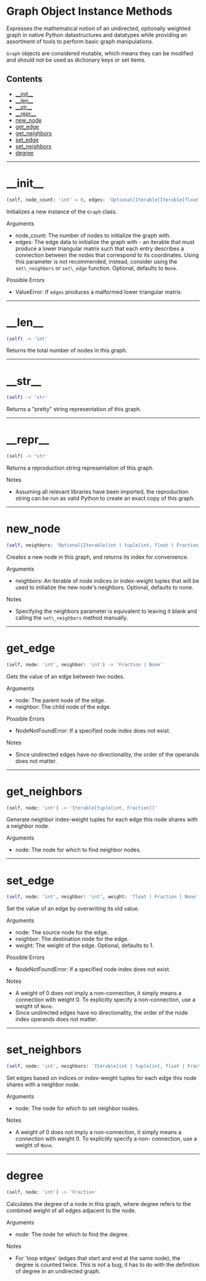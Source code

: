 # Graph Object Instance Methods

Expresses the mathematical notion of an undirected, optionally
    weighted graph in native Python datastructures and datatypes
    while providing an assortment of tools to perform basic graph
    manipulations.

`Graph` objects are considered mutable, which means they can be
    modified and should not be used as dictionary keys or set items.

## Contents

- [\_\_init\_\_](./#__init__)
- [\_\_len\_\_](./#__len__)
- [\_\_str\_\_](./#__str__)
- [\_\_repr\_\_](./#__repr__)
- [new\_node](./#new_node)
- [get\_edge](./#get_edge)
- [get\_neighbors](./#get_neighbors)
- [set\_edge](./#set_edge)
- [set\_neighbors](./#set_neighbors)
- [degree](./#degree)

---

# \_\_init\_\_

```python
(self, node_count: 'int' = 0, edges: 'Optional[Iterable[Iterable[float | Fraction | None]]]' = None) -> 'None'
```

Initializes a new instance of the `Graph` class.

Arguments
- node\_count: The number of nodes to initialize the graph with.
- edges: The edge data to initialize the graph with - an
    iterable that must produce a lower triangular matrix such
    that each entry describes a connection between the nodes
    that correspond to its coordinates.
    Using this parameter is not recommended, instead, consider
    using the `set\_neighbors` or `set\_edge` function.
    Optional, defaults to `None`.

Possible Errors
- ValueError: If `edges` produces a malformed lower triangular
    matrix.

---

# \_\_len\_\_

```python
(self) -> 'int'
```

Returns the total number of nodes in this graph.

---

# \_\_str\_\_

```python
(self) -> 'str'
```

Returns a "pretty" string representation of this graph.

---

# \_\_repr\_\_

```python
(self) -> 'str'
```

Returns a reproduction string representation of this graph.

Notes
- Assuming all relevant libraries have been imported, the
    reproduction string can be run as valid Python to create
    an exact copy of this graph.

---

# new\_node

```python
(self, neighbors: 'Optional[Iterable[int | tuple[int, float | Fraction | None]]]' = None) -> 'int'
```

Creates a new node in this graph, and returns its index for
    convenience.

Arguments
- neighbors: An iterable of node indices or index-weight tuples
    that will be used to initialize the new node's neighbors.
    Optional, defaults to none.

Notes
- Specifying the neighbors parameter is equivalent to leaving it
    blank and calling the `set\_neighbors` method manually.

---

# get\_edge

```python
(self, node: 'int', neighbor: 'int') -> 'Fraction | None'
```

Gets the value of an edge between two nodes.

Arguments
- node: The parent node of the edge.
- neighbor: The child node of the edge.

Possible Errors
- NodeNotFoundError: If a specified node index does not exist.

Notes
- Since undirected edges have no directionality, the order of
    the operands does not matter.

---

# get\_neighbors

```python
(self, node: 'int') -> 'Iterable[tuple[int, Fraction]]'
```

Generate neighbor index-weight tuples for each edge this node
    shares with a neighbor node.

Arguments
- node: The node for which to find neighbor nodes.

---

# set\_edge

```python
(self, node: 'int', neighbor: 'int', weight: 'float | Fraction | None' = Fraction(1, 1)) -> 'None'
```

Set the value of an edge by overwriting its old value.

Arguments
- node: The source node for the edge.
- neighbor: The destination node for the edge.
- weight: The weight of the edge.
    Optional, defaults to 1.

Possible Errors
- NodeNotFoundError: If a specified node index does not exist.

Notes
- A weight of 0 does not imply a non-connection, it simply means
    a connection with weight 0. To explicitly specify a
    non-connection, use a weight of `None`.
- Since undirected edges have no directionality, the order of
    the node index operands does not matter.

---

# set\_neighbors

```python
(self, node: 'int', neighbors: 'Iterable[int | tuple[int, float | Fraction | None]]') -> 'None'
```

Set edges based on indices or index-weight tuples for each edge
    this node shares with a neighbor node.

Arguments
- node: The node for which to set neighbor nodes.

Notes
- A weight of 0 does not imply a non-connection, it simply means
    a connection with weight 0. To explicitly specify a non-
    connection, use a weight of `None`.

---

# degree

```python
(self, node: 'int') -> 'Fraction'
```

Calculates the degree of a node in this graph, where degree
    refers to the combined weight of all edges adjacent to the
    node.

Arguments
- node: The node for which to find the degree.

Notes
- For 'loop edges' (edges that start and end at the same node),
    the degree is counted twice. This is not a bug, it has to
    do with the definition of degree in an undirected graph.

<!--this file has been automatically generated-->
